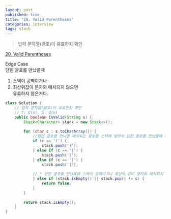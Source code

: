 ```yaml
---
layout: post
published: true
title: "20. Valid Parentheses"
categories: interview
tags: stack 
---
```


> 입력 문자열(괄호)이 유효한지 확인 

[20. Valid Parentheses](https://leetcode.com/problems/valid-parentheses/)

Edge Case  
닫힌 괄호를 만났을때 
1. 스택이 공백이거나 
2. 최상위값이 문자와 매치되지 않으면  
유효하지 않은거다.

```java
class Solution {
    // 입력 문자열(괄호)이 유효한지 확인 
    // T: O(n), S: O(n)
    public boolean isValid(String s) {
        Stack<Character> stack = new Stack<>();
        
        for (char c : s.toCharArray()) {
            //열린 괄호를 만나면 매치되는 괄호를 스택에 넣어서 닫힌 괄호를 만났을때 체크한다.
            if (c == '(') {
                stack.push(')');
            } else if (c == '{') {
                stack.push('}');
            } else if (c == '[') {
                stack.push(']');
                
            // * 닫힌 괄호를 만났을때 스택이 공백이거나 최상위 값이 문자와 매치되지 않으면 유효하지 않은거다.
            } else if (stack.isEmpty() || stack.pop() != c) {
                return false;
            }
        }
        
        return stack.isEmpty();
    }
}
```